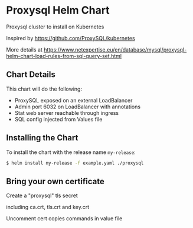 # Proxysql Helm Chart

Proxysql cluster to install on Kubernetes

Inspired by https://github.com/ProxySQL/kubernetes

More details at https://www.netexpertise.eu/en/database/mysql/proxysql-helm-chart-load-rules-from-sql-query-set.html

## Chart Details

This chart will do the following:

* ProxySQL exposed on an external LoadBalancer
* Admin port 6032 on LoadBalancer with annotations
* Stat web server reachable through ingress
* SQL config injected from Values file

## Installing the Chart

To install the chart with the release name `my-release`:

```bash
$ helm install my-release -f example.yaml ./proxysql
```

## Bring your own certificate

Create a "proxysql" tls secret

including ca.crt, tls.crt and key.crt

Uncomment cert copies commands in value file

